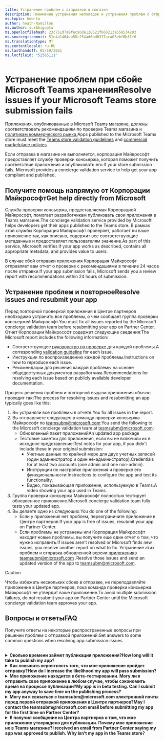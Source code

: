 ```yaml
---
title: Устранение проблем с отправкой в магазин
description: Понимание устранения неполадок и устранения проблем с отправкой Microsoft Teams магазина.
ms.topic: how-to
author: heath-hamilton
ms.author: surbhigupta
ms.openlocfilehash: 23c751d7a9fec96de128521f660213a559534283
ms.sourcegitcommit: 51e4a1464ea58c254ad6bd0317aca03ebf6bf1f6
ms.translationtype: MT
ms.contentlocale: ru-RU
ms.lasthandoff: 05/19/2021
ms.locfileid: "52565111"
---
```

# <a name="resolve-issues-if-your-microsoft-teams-store-submission-fails"></a><span data-ttu-id="cfd3c-103">Устранение проблем при сбойе Microsoft Teams хранения</span><span class="sxs-lookup"><span data-stu-id="cfd3c-103">Resolve issues if your Microsoft Teams store submission fails</span></span>

<span data-ttu-id="cfd3c-104">Приложения, опубликованные в Microsoft Teams магазине, [](~/concepts/deploy-and-publish/appsource/prepare/teams-store-validation-guidelines.md) должны соответствовать рекомендациям по проверке Teams магазина и [политикам коммерческого рынка.](/legal/marketplace/certification-policies)</span><span class="sxs-lookup"><span data-stu-id="cfd3c-104">Apps published to the Microsoft Teams store must meet the [Teams store validation guidelines](~/concepts/deploy-and-publish/appsource/prepare/teams-store-validation-guidelines.md) and [commercial marketplace policies](/legal/marketplace/certification-policies).</span></span>

<span data-ttu-id="cfd3c-105">Если отправка в магазине не выполняется, корпорация Майкрософт предоставляет службу проверки консьержа, которая поможет получить соответствие приложения и опубликовать его.</span><span class="sxs-lookup"><span data-stu-id="cfd3c-105">If your store submission fails, Microsoft provides a concierge validation service to help get your app compliant and published.</span></span>

## <a name="get-help-directly-from-microsoft"></a><span data-ttu-id="cfd3c-106">Получите помощь напрямую от Корпорации Майкрософт</span><span class="sxs-lookup"><span data-stu-id="cfd3c-106">Get help directly from Microsoft</span></span>

<span data-ttu-id="cfd3c-107">Служба проверки консьержа, предоставляемая Корпорацией Майкрософт, помогает разработчикам публиковать свои приложения в Teams магазине.</span><span class="sxs-lookup"><span data-stu-id="cfd3c-107">The concierge validation service provided by Microsoft helps developers get their apps published to the Teams store.</span></span> <span data-ttu-id="cfd3c-108">В рамках этой службы Корпорация Майкрософт проверяет, работает ли ваше приложение так, как описано, содержит все соответствующие метаданные и предоставляет пользователям значение.</span><span class="sxs-lookup"><span data-stu-id="cfd3c-108">As part of this service, Microsoft verifies if your app works as described, contains all appropriate metadata, and provides value to users.</span></span>

<span data-ttu-id="cfd3c-109">В случае сбой отправки приложения Корпорация Майкрософт отправляет вам отчет о проверке с рекомендациями в течение 24 часов после отправки.</span><span class="sxs-lookup"><span data-stu-id="cfd3c-109">If your app submission fails, Microsoft sends you a review report with recommendations within 24 hours of submission.</span></span>

## <a name="resolve-issues-and-resubmit-your-app"></a><span data-ttu-id="cfd3c-110">Устранение проблем и повторное</span><span class="sxs-lookup"><span data-stu-id="cfd3c-110">Resolve issues and resubmit your app</span></span>

<span data-ttu-id="cfd3c-111">Перед повторной проверкой приложения в Центре партнеров необходимо устранить все проблемы, о чем сообщает группа проверки консьержей Майкрософт.</span><span class="sxs-lookup"><span data-stu-id="cfd3c-111">You must fix all issues reported by the Microsoft concierge validation team before resubmitting your app on Partner Center.</span></span> <span data-ttu-id="cfd3c-112">Отчет Корпорации Майкрософт содержит следующие сведения:</span><span class="sxs-lookup"><span data-stu-id="cfd3c-112">The Microsoft report includes the following information:</span></span>

* <span data-ttu-id="cfd3c-113">Соответствующее [руководство по проверке](~/concepts/deploy-and-publish/appsource/prepare/teams-store-validation-guidelines.md) для каждой проблемы.</span><span class="sxs-lookup"><span data-stu-id="cfd3c-113">A corresponding [validation guideline](~/concepts/deploy-and-publish/appsource/prepare/teams-store-validation-guidelines.md) for each issue.</span></span>
* <span data-ttu-id="cfd3c-114">Инструкции по воспроизведению каждой проблемы.</span><span class="sxs-lookup"><span data-stu-id="cfd3c-114">Instructions on how to reproduce each issue.</span></span>
* <span data-ttu-id="cfd3c-115">Рекомендации для решения каждой проблемы на основе общедоступных документов разработчика.</span><span class="sxs-lookup"><span data-stu-id="cfd3c-115">Recommendations for resolving each issue based on publicly available developer documentation.</span></span>

<span data-ttu-id="cfd3c-116">Процесс решения проблем и повторной выдачи приложения обычно проходит так:</span><span class="sxs-lookup"><span data-stu-id="cfd3c-116">The process for resolving issues and resubmitting an app typically goes like this:</span></span>

1. <span data-ttu-id="cfd3c-117">Вы устраняли все проблемы в отчете.</span><span class="sxs-lookup"><span data-stu-id="cfd3c-117">You fix all issues in the report.</span></span>
1. <span data-ttu-id="cfd3c-118">Вы отправляете следующее в команду проверки консьержа Майкрософт по <a href="mailto:teamsubm@microsoft.com">teamsubm@microsoft.com:</a></span><span class="sxs-lookup"><span data-stu-id="cfd3c-118">You send the following to the Microsoft concierge validation team at <a href="mailto:teamsubm@microsoft.com">teamsubm@microsoft.com</a>:</span></span>
   * <span data-ttu-id="cfd3c-119">Обновленный пакет приложений</span><span class="sxs-lookup"><span data-stu-id="cfd3c-119">An updated app package</span></span>
   * <span data-ttu-id="cfd3c-120">Тестовые заметки для приложения, если вы не включили их в исходное представление:</span><span class="sxs-lookup"><span data-stu-id="cfd3c-120">Test notes for your app, if you didn't include these in your original submission:</span></span>
      * <span data-ttu-id="cfd3c-121">Учетные данные по крайней мере для двух учетных записей (один администратор и один не-администратор).</span><span class="sxs-lookup"><span data-stu-id="cfd3c-121">Credentials for at least two accounts (one admin and one non-admin).</span></span>
      * <span data-ttu-id="cfd3c-122">Инструкции по настройке приложения и проверке его функциональности.</span><span class="sxs-lookup"><span data-stu-id="cfd3c-122">Instructions to configure the app and test its functionality.</span></span>
      * <span data-ttu-id="cfd3c-123">Видео, показывающая приложение, используемую в Teams.</span><span class="sxs-lookup"><span data-stu-id="cfd3c-123">A video showing your app used in Teams.</span></span>
1. <span data-ttu-id="cfd3c-124">Группа проверки консьержа Майкрософт полностью тестирует обновленное приложение.</span><span class="sxs-lookup"><span data-stu-id="cfd3c-124">Microsoft concierge validation team fully tests your updated app.</span></span>
1. <span data-ttu-id="cfd3c-125">Вы делаете одно из следующих:</span><span class="sxs-lookup"><span data-stu-id="cfd3c-125">You do one of the following:</span></span>
   * <span data-ttu-id="cfd3c-126">Если у приложения нет проблем, переограничите приложение в Центре партнеров.</span><span class="sxs-lookup"><span data-stu-id="cfd3c-126">If your app is free of issues, resubmit your app on Partner Center.</span></span>
   * <span data-ttu-id="cfd3c-127">Если проблемы не устранены или Корпорация Майкрософт находит новые проблемы, вы получите еще один отчет о том, что нужно исправить.</span><span class="sxs-lookup"><span data-stu-id="cfd3c-127">If issues aren't resolved or Microsoft finds new issues, you receive another report on what to fix.</span></span> <span data-ttu-id="cfd3c-128">Устранение этих проблем и отправка обновленной версии <a href="mailto:teamsubm@microsoft.com">приложения</a>в teamsubm@microsoft.com .</span><span class="sxs-lookup"><span data-stu-id="cfd3c-128">Resolve those issues and send an updated version of the app to <a href="mailto:teamsubm@microsoft.com">teamsubm@microsoft.com</a>.</span></span>

> [!CAUTION]
> <span data-ttu-id="cfd3c-129">Чтобы избежать нескольких сбоев в отправке, не переподавляйте приложение в Центре партнеров, пока команда проверки консьержа Майкрософт не утвердит ваше приложение.</span><span class="sxs-lookup"><span data-stu-id="cfd3c-129">To avoid multiple submission failures, do not resubmit your app on Partner Center until the Microsoft concierge validation team approves your app.</span></span>

## <a name="faq"></a><span data-ttu-id="cfd3c-130">Вопросы и ответы</span><span class="sxs-lookup"><span data-stu-id="cfd3c-130">FAQ</span></span>

<span data-ttu-id="cfd3c-131">Получите ответы на некоторые распространенные вопросы при решении проблем с отправкой приложений.</span><span class="sxs-lookup"><span data-stu-id="cfd3c-131">Get answers to some common questions when resolving app submission issues.</span></span>

<br>

<details>

<summary><span data-ttu-id="cfd3c-132"><b>Сколько времени займет публикация приложения?</b></span><span class="sxs-lookup"><span data-stu-id="cfd3c-132"><b>How long will it take to publish my app?</b></span></span></summary>

<span data-ttu-id="cfd3c-133">Если у отправки в магазине нет проблем, ваше приложение будет публиковаться в течение 1-2 бизнес-дней.</span><span class="sxs-lookup"><span data-stu-id="cfd3c-133">If your store submission has no issues, your app will publish within 1-2 business days.</span></span> <span data-ttu-id="cfd3c-134">Если ваше приложение не работает, команда из Корпорации Майкрософт предоставляет вам рекомендации по устранению проблем.</span><span class="sxs-lookup"><span data-stu-id="cfd3c-134">If your app fails, a team from Microsoft provides you with recommendations to fix the issues.</span></span> <span data-ttu-id="cfd3c-135">После исправления этих исправлений и повторной публикации обновленного приложения в эту команду вы будете уведомлены через 24 часа, если ваше приложение готово к публикации или по-прежнему нуждается в дополнительных работах.</span><span class="sxs-lookup"><span data-stu-id="cfd3c-135">Once you make those fixes and resend an updated app to that team, you will be notified in 24 hours if your app is ready to publish or still needs more work.</span></span>

<br>

</details>

<details>

<summary><span data-ttu-id="cfd3c-136"><b>Как повысить вероятность того, что мое приложение пройдет отправку?</b></span><span class="sxs-lookup"><span data-stu-id="cfd3c-136"><b>How do I increase the likelihood my app will pass submission?</b></span></span></summary>

<span data-ttu-id="cfd3c-137">Это может привести к успешной отправке:</span><span class="sxs-lookup"><span data-stu-id="cfd3c-137">Doing the following can lead to a successful submission:</span></span>

1. <span data-ttu-id="cfd3c-138">Разработка приложения на основе рекомендаций [Teams разработки.](~/concepts/design/design-teams-app-overview.md)</span><span class="sxs-lookup"><span data-stu-id="cfd3c-138">Develop your app based on the [Teams design guidelines](~/concepts/design/design-teams-app-overview.md).</span></span>
1. <span data-ttu-id="cfd3c-139">Убедитесь, что ваше [приложение](~/concepts/deploy-and-publish/appsource/prepare/teams-store-validation-guidelines.md) придерживается рекомендаций по проверке Teams магазина и политики сертификации на коммерческом рынке [Майкрософт.](/legal/marketplace/certification-policies)</span><span class="sxs-lookup"><span data-stu-id="cfd3c-139">Make sure your app adheres to the [Teams store validation guidelines](~/concepts/deploy-and-publish/appsource/prepare/teams-store-validation-guidelines.md) and [Microsoft commercial marketplace certification policies](/legal/marketplace/certification-policies).</span></span>
1. <span data-ttu-id="cfd3c-140">Проверьте пакет приложения с помощью [Microsoft Teams проверки приложения.](https://dev.teams.microsoft.com/appvalidation.html)</span><span class="sxs-lookup"><span data-stu-id="cfd3c-140">Test your app package with the [Microsoft Teams app validation tool](https://dev.teams.microsoft.com/appvalidation.html).</span></span>
1. <span data-ttu-id="cfd3c-141">[Подготовка отправки Teams магазина](~/concepts/deploy-and-publish/appsource/prepare/submission-checklist.md).</span><span class="sxs-lookup"><span data-stu-id="cfd3c-141">[Prepare your Teams store submission](~/concepts/deploy-and-publish/appsource/prepare/submission-checklist.md).</span></span>

<br>

</details>

<details>

<summary><span data-ttu-id="cfd3c-142"><b>Мое приложение находится в бета-тестировании. Могу ли я отправить свое приложение в любом случае, чтобы сэкономить время на процессе публикации?</b></span><span class="sxs-lookup"><span data-stu-id="cfd3c-142"><b>My app is in beta testing. Can I submit my app anyway to save time on the publishing process?</b></span></span></summary>

<span data-ttu-id="cfd3c-143">Нет.</span><span class="sxs-lookup"><span data-stu-id="cfd3c-143">No.</span></span> <span data-ttu-id="cfd3c-144">Корпорация Майкрософт проверяет только готовые к производству приложения.</span><span class="sxs-lookup"><span data-stu-id="cfd3c-144">Microsoft only validates production-ready apps.</span></span>

<br>

</details>

<details>

<summary><span data-ttu-id="cfd3c-145"><b>Могу ли я связаться с teamsubm@microsoft.com электронной почты перед первой отправкой приложения в Центре партнеров?</b></span><span class="sxs-lookup"><span data-stu-id="cfd3c-145"><b>May I contact the teamsubm@microsoft.com email before submitting my app for the first time on Partner Center?</b></span></span></summary>

<span data-ttu-id="cfd3c-146">Нет.</span><span class="sxs-lookup"><span data-stu-id="cfd3c-146">No.</span></span> <span data-ttu-id="cfd3c-147">Корпорация Майкрософт не начинает проверку вашего приложения до тех пор, пока вы не представите приложение в Центре партнеров впервые.</span><span class="sxs-lookup"><span data-stu-id="cfd3c-147">Microsoft doesn't start validating your app until you submit your app for the first time on Partner Center.</span></span>

<br>

</details>

<details>

<summary><span data-ttu-id="cfd3c-148"><b>Я получил сообщение из Центра партнеров о том, что мое приложение утверждено для публикации. Почему мое приложение не в Teams магазине?</b></span><span class="sxs-lookup"><span data-stu-id="cfd3c-148"><b>I received an email from Partner Center saying my app was approved to publish. Why isn't my app in the Teams store?</b></span></span></summary>

<span data-ttu-id="cfd3c-149">После утверждения приложения публикация обычно занимает 1-2 бизнес-дня в зависимости от возможностей приложения.</span><span class="sxs-lookup"><span data-stu-id="cfd3c-149">Once your app is approved, publishing usually takes 1-2 business days depending on the app's capabilities.</span></span><span data-ttu-id="cfd3c-150">Если ваше приложение не опубликовано после двух дней работы, свяжитесь <a href="mailto:teamsubm@microsoft.com">с teamsubm@microsoft.com</a>.</span><span class="sxs-lookup"><span data-stu-id="cfd3c-150"> If your app hasn't published after two business days, contact <a href="mailto:teamsubm@microsoft.com">teamsubm@microsoft.com</a>.</span></span>

<br>

</details>
